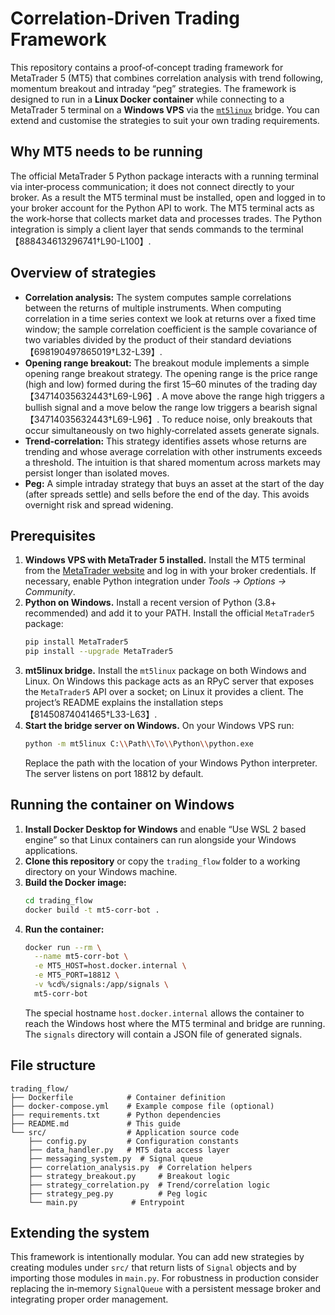 # Correlation‑Driven Trading Framework

This repository contains a proof‑of‑concept trading framework for
MetaTrader 5 (MT5) that combines correlation analysis with trend
following, momentum breakout and intraday “peg” strategies.  The
framework is designed to run in a **Linux Docker container** while
connecting to a MetaTrader 5 terminal on a **Windows VPS** via the
[`mt5linux`](https://github.com/lucas-campagna/mt5linux) bridge.  You
can extend and customise the strategies to suit your own trading
requirements.

## Why MT5 needs to be running

The official MetaTrader 5 Python package interacts with a running
terminal via inter‑process communication; it does not connect
directly to your broker.  As a result the MT5 terminal must be
installed, open and logged in to your broker account for the Python
API to work.  The MT5 terminal acts as the work‑horse that collects
market data and processes trades.  The Python integration is simply a
client layer that sends commands to the terminal【888434613296741†L90-L100】.

## Overview of strategies

- **Correlation analysis:** The system computes sample correlations
  between the returns of multiple instruments.  When computing
  correlation in a time series context we look at returns over a
  fixed time window; the sample correlation coefficient is the
  sample covariance of two variables divided by the product of
  their standard deviations【698190497865019†L32-L39】.
- **Opening range breakout:** The breakout module implements a simple
  opening range breakout strategy.  The opening range is the price
  range (high and low) formed during the first 15–60 minutes of the
  trading day【34714035632443†L69-L96】.  A move above the range high
  triggers a bullish signal and a move below the range low triggers a
  bearish signal【34714035632443†L69-L96】.  To reduce noise, only
  breakouts that occur simultaneously on two highly‑correlated assets
  generate signals.
- **Trend‑correlation:** This strategy identifies assets whose
  returns are trending and whose average correlation with other
  instruments exceeds a threshold.  The intuition is that shared
  momentum across markets may persist longer than isolated moves.
- **Peg:** A simple intraday strategy that buys an asset at the start
  of the day (after spreads settle) and sells before the end of the
  day.  This avoids overnight risk and spread widening.

## Prerequisites

1. **Windows VPS with MetaTrader 5 installed.**  Install the MT5
   terminal from the [MetaTrader website](https://www.metatrader5.com)
   and log in with your broker credentials.  If necessary, enable
   Python integration under *Tools → Options → Community*.
2. **Python on Windows.**  Install a recent version of Python (3.8+
   recommended) and add it to your PATH.  Install the official
   `MetaTrader5` package:  
   ```bash
   pip install MetaTrader5
   pip install --upgrade MetaTrader5
   ```
3. **mt5linux bridge.**  Install the `mt5linux` package on both
   Windows and Linux.  On Windows this package acts as an RPyC server
   that exposes the `MetaTrader5` API over a socket; on Linux it
   provides a client.  The project’s README explains the
   installation steps【81450874041465†L33-L63】.
4. **Start the bridge server on Windows.**  On your Windows VPS run:
   ```bash
   python -m mt5linux C:\\Path\\To\\Python\\python.exe
   ```
   Replace the path with the location of your Windows Python
   interpreter.  The server listens on port 18812 by default.

## Running the container on Windows

1. **Install Docker Desktop for Windows** and enable “Use WSL 2 based
   engine” so that Linux containers can run alongside your Windows
   applications.
2. **Clone this repository** or copy the `trading_flow` folder to a
   working directory on your Windows machine.
3. **Build the Docker image:**
   ```bash
   cd trading_flow
   docker build -t mt5-corr-bot .
   ```
4. **Run the container:**
   ```bash
   docker run --rm \
     --name mt5-corr-bot \
     -e MT5_HOST=host.docker.internal \
     -e MT5_PORT=18812 \
     -v %cd%/signals:/app/signals \
     mt5-corr-bot
   ```
   The special hostname `host.docker.internal` allows the container to
   reach the Windows host where the MT5 terminal and bridge are
   running.  The `signals` directory will contain a JSON file of
   generated signals.

## File structure

```
trading_flow/
├── Dockerfile            # Container definition
├── docker-compose.yml    # Example compose file (optional)
├── requirements.txt      # Python dependencies
├── README.md             # This guide
└── src/                  # Application source code
    ├── config.py         # Configuration constants
    ├── data_handler.py   # MT5 data access layer
    ├── messaging_system.py  # Signal queue
    ├── correlation_analysis.py  # Correlation helpers
    ├── strategy_breakout.py     # Breakout logic
    ├── strategy_correlation.py  # Trend/correlation logic
    ├── strategy_peg.py          # Peg logic
    └── main.py            # Entrypoint
```

## Extending the system

This framework is intentionally modular.  You can add new strategies
by creating modules under `src/` that return lists of `Signal`
objects and by importing those modules in `main.py`.  For robustness
in production consider replacing the in‑memory `SignalQueue` with a
persistent message broker and integrating proper order management.